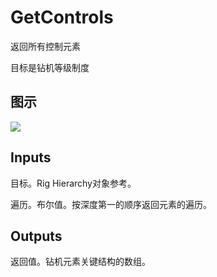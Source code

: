 # GetControls

返回所有控制元素

目标是钻机等级制度

## 图示

![]($-20221218-21185820.png)

## Inputs

目标。Rig Hierarchy对象参考。

遍历。布尔值。按深度第一的顺序返回元素的遍历。  

## Outputs

返回值。钻机元素关键结构的数组。
